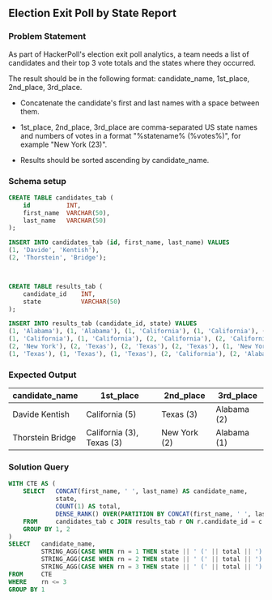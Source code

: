 ## Election Exit Poll by State Report

### Problem Statement 

As part of HackerPoll's election exit poll analytics, a team needs a list of candidates and their top 3 vote totals and the states where they occurred.

The result should be in the following format: candidate_name, 1st_place, 2nd_place, 3rd_place.


- Concatenate the candidate's first and last names with a space between them.

- 1st_place, 2nd_place, 3rd_place are comma-separated US state names and numbers of votes in a format "%statename% (%votes%)", for example "New York (23)".

- Results should be sorted ascending by candidate_name.


### Schema setup 

```sql
CREATE TABLE candidates_tab (
    id          INT,
    first_name  VARCHAR(50),
    last_name   VARCHAR(50)
);

INSERT INTO candidates_tab (id, first_name, last_name) VALUES
(1, 'Davide', 'Kentish'),
(2, 'Thorstein', 'Bridge');



CREATE TABLE results_tab (
    candidate_id    INT,
    state           VARCHAR(50)
);

INSERT INTO results_tab (candidate_id, state) VALUES
(1, 'Alabama'), (1, 'Alabama'), (1, 'California'), (1, 'California'), (1, 'California'),
(1, 'California'), (1, 'California'), (2, 'California'), (2, 'California'), (2, 'New York'),
(2, 'New York'), (2, 'Texas'), (2, 'Texas'), (2, 'Texas'), (1, 'New York'),
(1, 'Texas'), (1, 'Texas'), (1, 'Texas'), (2, 'California'), (2, 'Alabama');
```

### Expected Output 

candidate_name | 1st_place | 2nd_place | 3rd_place |
--|--|--|--|
Davide Kentish | California (5) | Texas (3) | Alabama (2) | 
Thorstein Bridge | California (3), Texas (3) | New York (2) | Alabama (1) | 


### Solution Query 

```sql
WITH CTE AS (
    SELECT   CONCAT(first_name, ' ', last_name) AS candidate_name,
             state,
             COUNT(1) AS total,
             DENSE_RANK() OVER(PARTITION BY CONCAT(first_name, ' ', last_name) ORDER BY COUNT(1) DESC) AS rn
    FROM     candidates_tab c JOIN results_tab r ON r.candidate_id = c.id
    GROUP BY 1, 2
)
SELECT   candidate_name,
         STRING_AGG(CASE WHEN rn = 1 THEN state || ' (' || total || ')' END, ', ' ORDER BY state) AS "1st_place",
         STRING_AGG(CASE WHEN rn = 2 THEN state || ' (' || total || ')' END, ', ') AS "2nd_place",
         STRING_AGG(CASE WHEN rn = 3 THEN state || ' (' || total || ')' END, ', ') AS "3rd_place"
FROM     CTE 
WHERE    rn <= 3
GROUP BY 1
```